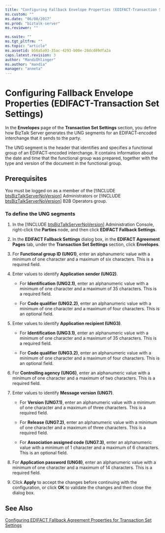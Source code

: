 ```yaml
---
title: "Configuring Fallback Envelope Properties (EDIFACT-Transaction Set Settings) | Microsoft Docs"
ms.custom: ""
ms.date: "06/08/2017"
ms.prod: "biztalk-server"
ms.reviewer: ""

ms.suite: ""
ms.tgt_pltfrm: ""
ms.topic: "article"
ms.assetid: b56a5a93-35ac-4293-b00e-28dcd89dfa2a
caps.latest.revision: 3
author: "MandiOhlinger"
ms.author: "mandia"
manager: "anneta"
---
```

# Configuring Fallback Envelope Properties (EDIFACT-Transaction Set Settings)
In the **Envelopes** page of the **Transaction Set Settings** section, you define how BizTalk Server generates the UNG segments for an EDIFACT-encoded interchange that it sends to the party.  
  
 The UNG segment is the header that identifies and specifies a functional group of an EDIFACT-encoded interchange. It contains information about the date and time that the functional group was prepared, together with the type and version of the document in the functional group.  
  
## Prerequisites  
 You must be logged on as a member of the [!INCLUDE [btsBizTalkServerNoVersion](../includes/btsbiztalkservernoversion-md.md)] Administrators or [!INCLUDE [btsBizTalkServerNoVersion](../includes/btsbiztalkservernoversion-md.md)] B2B Operators group.  
  
### To define the UNG segments  
  
1. In the [!INCLUDE [btsBizTalkServerNoVersion](../includes/btsbiztalkservernoversion-md.md)] Administration Console, right-click the <strong>Parties</strong> node, and then click <strong>EDIFACT Fallback Settings</strong>.  
  
2. In the **EDIFACT Fallback Settings** dialog box, in the **EDIFACT Agreement Pages** tab, under the **Transaction Set Settings** section, click **Envelopes**.  
  
3. For **Functional group ID (UNG1)**, enter an alphanumeric value with a minimum of one character and a maximum of six characters. This is a required field.  
  
4. Enter values to identify **Application sender (UNG2)**.  
  
   -   For **Identification (UNG2.1)**, enter an alphanumeric value with a minimum of one character and a maximum of 35 characters. This is a required field.  
  
   -   For **Code qualifier (UNG2.2)**, enter an alphanumeric value with a minimum of one character and a maximum of four characters. This is an optional field.  
  
5. Enter values to identify **Application recipient (UNG3)**.  
  
   -   For **Identification (UNG3.1)**, enter an alphanumeric value with a minimum of one character and a maximum of 35 characters. This is a required field.  
  
   -   For **Code qualifier (UNG3.2)**, enter an alphanumeric value with a minimum of one character and a maximum of four characters. This is an optional field.  
  
6. For **Controlling agency (UNG6)**, enter an alphanumeric value with a minimum of one character and a maximum of two characters. This is a required field.  
  
7. Enter values to identify **Message version (UNG7)**.  
  
   -   For **Version (UNG7.1)**, enter an alphanumeric value with a minimum of one character and a maximum of three characters. This is a required field.  
  
   -   For **Release (UNG7.2)**, enter an alphanumeric value with a minimum of one character and a maximum of three characters. This is a required field.  
  
   -   For **Association assigned code (UNG7.3)**, enter an alphanumeric value with a minimum of 1 character and a maximum of 6 characters. This is an optional field.  
  
8. For **Application password (UNG8)**, enter an alphanumeric value with a minimum of one character and a maximum of 14 characters. This is a required field.  
  
9. Click **Apply** to accept the changes before continuing with the configuration, or click **OK** to validate the changes and then close the dialog box.  
  
## See Also  
 [Configuring EDIFACT Fallback Agreement Properties for Transaction Set Settings](../core/configuring-edifact-fallback-agreement-properties-for-transaction-set-settings.md)